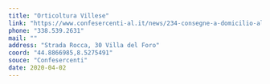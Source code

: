 ```yaml
---
title: "Orticoltura Villese"
link: "https://www.confesercenti-al.it/news/234-consegne-a-domicilio-alessandria-lista-aggiornata-al-26-marzo.html"
phone: "338.539.2631"
mail: ""
address: "Strada Rocca, 30 Villa del Foro"
coord: "44.8866985,8.5275491"
souce: "Confesercenti"
date: 2020-04-02
---
```




